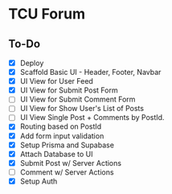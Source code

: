 # TCU Forum

## To-Do
- [X] Deploy
- [X] Scaffold Basic UI - Header, Footer, Navbar
- [X] UI View for User Feed
- [X] UI View for Submit Post Form
- [ ] UI View for Submit Comment Form
- [ ] UI View for Show User's List of Posts
- [ ] UI View Single Post + Comments by PostId.
- [X] Routing based on PostId
- [X] Add form input validation
- [X] Setup Prisma and Supabase
- [X] Attach Database to UI
- [X] Submit Post w/ Server Actions
- [ ] Comment w/ Server Actions 
- [X] Setup Auth
